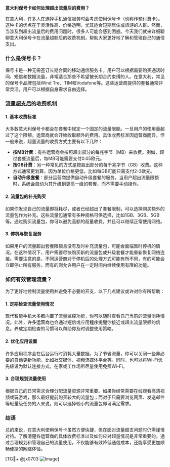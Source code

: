 **意大利保号卡如何处理超出流量后的费用？**

在意大利，许多人在选择手机通信服务时会考虑使用保号卡（也称作预付费卡）。这种卡的优点在于灵活性高、价格透明，尤其适合短期居住或旅游的人群。然而，当涉及到超出流量后的费用问题时，很多人可能会感到困惑。今天我们就来详细聊聊意大利保号卡在流量超额后的收费机制，帮助大家更好地了解和管理自己的通信支出。

### 什么是保号卡？

保号卡是一种无需签订长期合同的移动通信服务卡。用户可以根据需要购买通话时间、短信和数据流量，非常适合那些不希望被长期合约束缚的人。在意大利，常见的保号卡品牌包括Wind Tre、TIM和Vodafone等。这些运营商提供的套餐通常非常灵活，用户可以根据自身需求自由选择。

### 流量超支后的收费机制

#### 1. **基本收费标准**
大多数意大利保号卡都会在套餐中规定一个固定的流量限额。一旦用户的使用量超过了这个限额，运营商就会开始收取额外的费用。具体收费标准因运营商而异，但一般来说，超量流量的收费方式主要有以下几种：

- **按MB计费**：有些运营商会按照超出部分的每兆字节（MB）来收费。例如，超过套餐流量后，每MB可能需要支付0.05欧元。
- **按GB计费**：另一种常见的方式是按超出部分的每千兆字节（GB）收费。这种方式通常更划算，因为单位价格更低，比如每GB可能只需支付2-3欧元。
- **自动升级套餐**：部分运营商提供自动升级套餐的服务，当用户超出流量限额时，系统会自动为其升级到更高一级的套餐，而不需要手动操作。

#### 2. **流量包的补充购买**
如果你发现自己的流量即将耗尽，或者已经超出了套餐限制，可以选择购买额外的流量包作为补充。这些流量包通常有多种规格可供选择，比如1GB、3GB、5GB等。通过购买流量包，你可以避免高额的超量收费，并且可以继续正常使用网络。

#### 3. **停机与恢复服务**
如果用户的流量超出套餐限额且没有及时补充流量包，可能会面临暂时停机的情况。在这种情况下，用户需要尽快购买新的流量包或升级套餐才能重新恢复网络连接。需要注意的是，不同运营商对于停机后的处理方式可能有所不同，有的可能会立即停止所有服务，而有的则允许用户在一定时间内继续使用有限的功能。

### 如何有效管理流量？

为了更好地控制流量使用并避免不必要的开支，以下几点建议或许对你有所帮助：

#### 1. **定期检查流量使用情况**
现代智能手机大多都内置了流量监控功能，你可以随时查看自己当前的流量消耗情况。此外，许多运营商也会通过短信或应用程序提醒你接近或超出流量限额的信息。养成定期检查的习惯可以帮助你及时调整使用策略。

#### 2. **优化应用设置**
许多应用程序会在后台运行时消耗大量数据。为了节省流量，你可以关闭一些非必要的自动更新功能，比如社交媒体、视频流媒体平台等。同时，也可以将Wi-Fi优先级设为默认连接方式，在家或工作场所尽量使用免费Wi-Fi。

#### 3. **合理规划流量使用**
根据自己的日常需求合理分配流量资源非常重要。如果你经常需要在线观看高清视频或玩游戏，那么最好提前购买较大的流量包；而对于只需要浏览网页、发送邮件等轻量级任务的人来说，则可以选择较小的流量包即可满足需求。

### 结语

总的来说，在意大利使用保号卡虽然方便快捷，但在面对流量超支问题时仍需谨慎对待。了解清楚各运营商的具体收费标准以及如何应对超量情况是非常重要的。通过合理规划和管理自己的流量使用，不仅能够有效降低通信成本，还能享受更加顺畅便捷的网络体验。

[TG💪+ @jx0703 ![Image](https://github.com/user-attachments/assets/dbca1d08-cadb-493c-b0ec-ad6f7a83f270)]